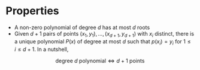 # Properties

* A non-zero polynomial of degree _d_ has at most _d_ roots
* Given $d+1$ pairs of points $(x_1, y_1),\ldots, (x_{d+1}, y_{d+1})$ with $x_i$ distinct, there is a unique polynomial $P(x)$ of degree at most $d$ such that $p(x_i)=y_i$ for $1 \leq i \leq d+1$. In a nutshell,

$$
\text{degree } d \text{ polynomial} \iff d+1 \text{ points}
$$